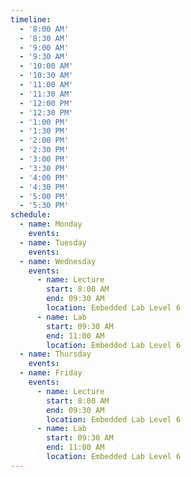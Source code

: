 ```yaml
---
timeline:
  - '8:00 AM'
  - '8:30 AM'
  - '9:00 AM'
  - '9:30 AM'
  - '10:00 AM'
  - '10:30 AM'
  - '11:00 AM'
  - '11:30 AM'
  - '12:00 PM'
  - '12:30 PM'
  - '1:00 PM'
  - '1:30 PM'
  - '2:00 PM'
  - '2:30 PM'
  - '3:00 PM'
  - '3:30 PM'
  - '4:00 PM'
  - '4:30 PM'
  - '5:00 PM'
  - '5:30 PM'
schedule:
  - name: Monday 
    events:
  - name: Tuesday
    events:
  - name: Wednesday
    events:
      - name: Lecture
        start: 8:00 AM
        end: 09:30 AM
        location: Embedded Lab Level 6
      - name: Lab
        start: 09:30 AM
        end: 11:00 AM
        location: Embedded Lab Level 6
  - name: Thursday
    events: 
  - name: Friday
    events:
      - name: Lecture
        start: 8:00 AM
        end: 09:30 AM
        location: Embedded Lab Level 6
      - name: Lab
        start: 09:30 AM
        end: 11:00 AM
        location: Embedded Lab Level 6
---
```

